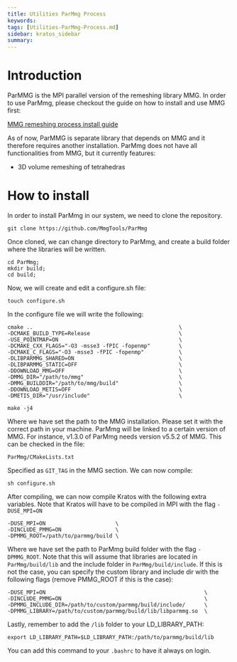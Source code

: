 ```yaml
---
title: Utilities ParMmg Process
keywords: 
tags: [Utilities-ParMmg-Process.md]
sidebar: kratos_sidebar
summary: 
---
```


# Introduction

ParMMG is the MPI parallel version of the remeshing library MMG. In order to use ParMmg, please checkout the guide on how to install and use MMG first:

[MMG remeshing process install guide](https://github.com/KratosMultiphysics/Kratos/wiki/%5BUtilities%5D-MMG-Process)

As of now, ParMMG is separate library that depends on MMG and it therefore requires another installation. ParMmg does not have all functionalities from MMG, but it currently features:
* 3D volume remeshing of tetrahedras

# How to install

In order to install ParMmg in our system, we need to clone the repository. 

    git clone https://github.com/MmgTools/ParMmg

Once cloned, we can change directory to ParMmg, and create a build folder where the libraries will be written. 

    cd ParMmg;
    mkdir build;
    cd build;
      
Now, we will create and edit a configure.sh file:

    touch configure.sh

In the configure file we will write the following:

    cmake ..                                              \
    -DCMAKE_BUILD_TYPE=Release                            \
    -USE_POINTMAP=ON                                      \
    -DCMAKE_CXX_FLAGS="-O3 -msse3 -fPIC -fopenmp"         \
    -DCMAKE_C_FLAGS="-O3 -msse3 -fPIC -fopenmp"           \
    -DLIBPARMMG_SHARED=ON                                 \
    -DLIBPARMMG_STATIC=OFF                                \
    -DDOWNLOAD_MMG=OFF                                    \
    -DMMG_DIR="/path/to/mmg"                              \
    -DMMG_BUILDDIR="/path/to/mmg/build"                   \
    -DDOWNLOAD_METIS=OFF                                  \
    -DMETIS_DIR="/usr/include"                            \

    make -j4


Where we have set the path to the MMG installation. Please set it with the correct path in your machine. ParMmg will be linked to a certain version of MMG. For instance, v1.3.0 of ParMmg needs version v5.5.2 of MMG. This can be checked in the file:

    ParMmg/CMakeLists.txt

Specified as `GIT_TAG` in the MMG section. We can now compile:

    sh configure.sh


After compiling, we can now compile Kratos with the following extra variables. Note that Kratos will have to be compiled in MPI with the flag `-DUSE_MPI=ON`

    -DUSE_MPI=ON                      \
    -DINCLUDE_PMMG=ON                 \
    -DPMMG_ROOT=/path/to/parmmg/build \

Where we have set the path to ParMmg build folder with the flag `-DPMMG_ROOT`. Note that this will assume that libraries are located in `ParMmg/build/lib` and the include folder in `ParMmg/build/include`. If this is not the case, you can specify the custom library and include dir with the following flags (remove PMMG_ROOT if this is the case):

    -DUSE_MPI=ON                                                  \
    -DINCLUDE_PMMG=ON                                             \
    -DPMMG_INCLUDE_DIR=/path/to/custom/parmmg/build/include/      \
    -DPMMG_LIBRARY=/path/to/custom/parmmg/build/lib/libparmmg.so  \

Lastly, remember to add the `/lib` folder to  your LD_LIBRARY_PATH:

    export LD_LIBRARY_PATH=$LD_LIBRARY_PATH:/path/to/parmmg/build/lib

You can add this command to your `.bashrc` to have it always on login. 
